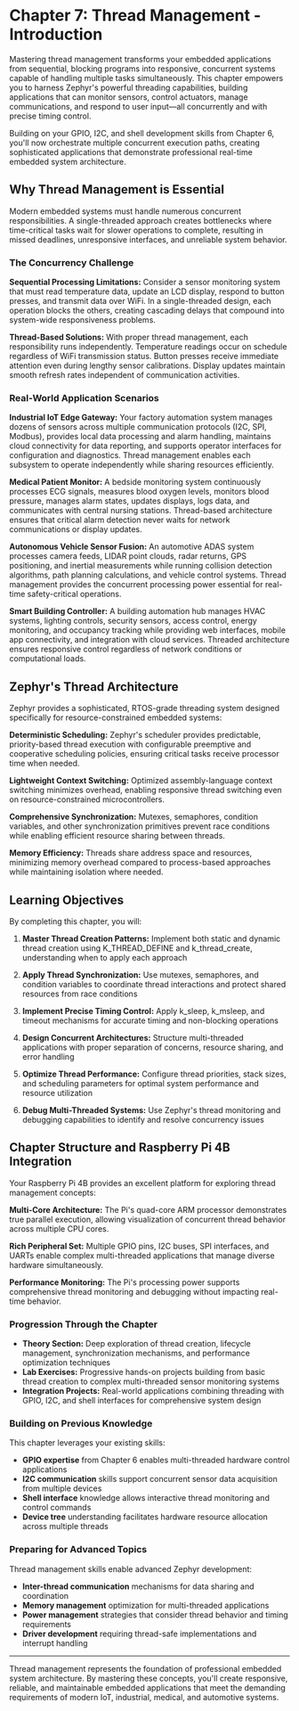 # Chapter 7: Thread Management - Introduction

Mastering thread management transforms your embedded applications from sequential, blocking programs into responsive, concurrent systems capable of handling multiple tasks simultaneously. This chapter empowers you to harness Zephyr's powerful threading capabilities, building applications that can monitor sensors, control actuators, manage communications, and respond to user input—all concurrently and with precise timing control.

Building on your GPIO, I2C, and shell development skills from Chapter 6, you'll now orchestrate multiple concurrent execution paths, creating sophisticated applications that demonstrate professional real-time embedded system architecture.

## Why Thread Management is Essential

Modern embedded systems must handle numerous concurrent responsibilities. A single-threaded approach creates bottlenecks where time-critical tasks wait for slower operations to complete, resulting in missed deadlines, unresponsive interfaces, and unreliable system behavior.

### The Concurrency Challenge

**Sequential Processing Limitations:**
Consider a sensor monitoring system that must read temperature data, update an LCD display, respond to button presses, and transmit data over WiFi. In a single-threaded design, each operation blocks the others, creating cascading delays that compound into system-wide responsiveness problems.

**Thread-Based Solutions:**
With proper thread management, each responsibility runs independently. Temperature readings occur on schedule regardless of WiFi transmission status. Button presses receive immediate attention even during lengthy sensor calibrations. Display updates maintain smooth refresh rates independent of communication activities.

### Real-World Application Scenarios

**Industrial IoT Edge Gateway:**
Your factory automation system manages dozens of sensors across multiple communication protocols (I2C, SPI, Modbus), provides local data processing and alarm handling, maintains cloud connectivity for data reporting, and supports operator interfaces for configuration and diagnostics. Thread management enables each subsystem to operate independently while sharing resources efficiently.

**Medical Patient Monitor:**
A bedside monitoring system continuously processes ECG signals, measures blood oxygen levels, monitors blood pressure, manages alarm states, updates displays, logs data, and communicates with central nursing stations. Thread-based architecture ensures that critical alarm detection never waits for network communications or display updates.

**Autonomous Vehicle Sensor Fusion:**
An automotive ADAS system processes camera feeds, LIDAR point clouds, radar returns, GPS positioning, and inertial measurements while running collision detection algorithms, path planning calculations, and vehicle control systems. Thread management provides the concurrent processing power essential for real-time safety-critical operations.

**Smart Building Controller:**
A building automation hub manages HVAC systems, lighting controls, security sensors, access control, energy monitoring, and occupancy tracking while providing web interfaces, mobile app connectivity, and integration with cloud services. Threaded architecture ensures responsive control regardless of network conditions or computational loads.

## Zephyr's Thread Architecture

Zephyr provides a sophisticated, RTOS-grade threading system designed specifically for resource-constrained embedded systems:

**Deterministic Scheduling:** Zephyr's scheduler provides predictable, priority-based thread execution with configurable preemptive and cooperative scheduling policies, ensuring critical tasks receive processor time when needed.

**Lightweight Context Switching:** Optimized assembly-language context switching minimizes overhead, enabling responsive thread switching even on resource-constrained microcontrollers.

**Comprehensive Synchronization:** Mutexes, semaphores, condition variables, and other synchronization primitives prevent race conditions while enabling efficient resource sharing between threads.

**Memory Efficiency:** Threads share address space and resources, minimizing memory overhead compared to process-based approaches while maintaining isolation where needed.

## Learning Objectives

By completing this chapter, you will:

1. **Master Thread Creation Patterns:** Implement both static and dynamic thread creation using K_THREAD_DEFINE and k_thread_create, understanding when to apply each approach

2. **Apply Thread Synchronization:** Use mutexes, semaphores, and condition variables to coordinate thread interactions and protect shared resources from race conditions

3. **Implement Precise Timing Control:** Apply k_sleep, k_msleep, and timeout mechanisms for accurate timing and non-blocking operations

4. **Design Concurrent Architectures:** Structure multi-threaded applications with proper separation of concerns, resource sharing, and error handling

5. **Optimize Thread Performance:** Configure thread priorities, stack sizes, and scheduling parameters for optimal system performance and resource utilization

6. **Debug Multi-Threaded Systems:** Use Zephyr's thread monitoring and debugging capabilities to identify and resolve concurrency issues

## Chapter Structure and Raspberry Pi 4B Integration

Your Raspberry Pi 4B provides an excellent platform for exploring thread management concepts:

**Multi-Core Architecture:** The Pi's quad-core ARM processor demonstrates true parallel execution, allowing visualization of concurrent thread behavior across multiple CPU cores.

**Rich Peripheral Set:** Multiple GPIO pins, I2C buses, SPI interfaces, and UARTs enable complex multi-threaded applications that manage diverse hardware simultaneously.

**Performance Monitoring:** The Pi's processing power supports comprehensive thread monitoring and debugging without impacting real-time behavior.

### Progression Through the Chapter

- **Theory Section:** Deep exploration of thread creation, lifecycle management, synchronization mechanisms, and performance optimization techniques
- **Lab Exercises:** Progressive hands-on projects building from basic thread creation to complex multi-threaded sensor monitoring systems  
- **Integration Projects:** Real-world applications combining threading with GPIO, I2C, and shell interfaces for comprehensive system design

### Building on Previous Knowledge

This chapter leverages your existing skills:

- **GPIO expertise** from Chapter 6 enables multi-threaded hardware control applications  
- **I2C communication** skills support concurrent sensor data acquisition from multiple devices
- **Shell interface** knowledge allows interactive thread monitoring and control commands
- **Device tree** understanding facilitates hardware resource allocation across multiple threads

### Preparing for Advanced Topics

Thread management skills enable advanced Zephyr development:

- **Inter-thread communication** mechanisms for data sharing and coordination
- **Memory management** optimization for multi-threaded applications  
- **Power management** strategies that consider thread behavior and timing requirements
- **Driver development** requiring thread-safe implementations and interrupt handling

---

Thread management represents the foundation of professional embedded system architecture. By mastering these concepts, you'll create responsive, reliable, and maintainable embedded applications that meet the demanding requirements of modern IoT, industrial, medical, and automotive systems.
